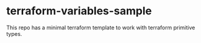 # terraform-variables-sample

This repo has a minimal terraform template to work with terraform primitive types.    
